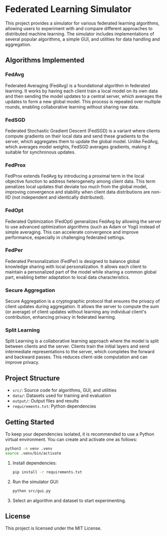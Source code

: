 # Federated Learning Simulator

This project provides a simulator for various federated learning algorithms, allowing users to experiment with and compare different approaches to distributed machine learning. The simulator includes implementations of several popular algorithms, a simple GUI, and utilities for data handling and aggregation.

## Algorithms Implemented

### FedAvg
Federated Averaging (FedAvg) is a foundational algorithm in federated learning. It works by having each client train a local model on its own data and then sending the model updates to a central server, which averages the updates to form a new global model. This process is repeated over multiple rounds, enabling collaborative learning without sharing raw data.

### FedSGD
Federated Stochastic Gradient Descent (FedSGD) is a variant where clients compute gradients on their local data and send these gradients to the server, which aggregates them to update the global model. Unlike FedAvg, which averages model weights, FedSGD averages gradients, making it suitable for synchronous updates.

### FedProx
FedProx extends FedAvg by introducing a proximal term in the local objective function to address heterogeneity among client data. This term penalizes local updates that deviate too much from the global model, improving convergence and stability when client data distributions are non-IID (not independent and identically distributed).

### FedOpt
Federated Optimization (FedOpt) generalizes FedAvg by allowing the server to use advanced optimization algorithms (such as Adam or Yogi) instead of simple averaging. This can accelerate convergence and improve performance, especially in challenging federated settings.

### FedPer
Federated Personalization (FedPer) is designed to balance global knowledge sharing with local personalization. It allows each client to maintain a personalized part of the model while sharing a common global part, enabling better adaptation to local data characteristics.

### Secure Aggregation
Secure Aggregation is a cryptographic protocol that ensures the privacy of client updates during aggregation. It allows the server to compute the sum (or average) of client updates without learning any individual client's contribution, enhancing privacy in federated learning.

### Split Learning
Split Learning is a collaborative learning approach where the model is split between clients and the server. Clients train the initial layers and send intermediate representations to the server, which completes the forward and backward passes. This reduces client-side computation and can improve privacy.

## Project Structure
- `src/`: Source code for algorithms, GUI, and utilities
- `data/`: Datasets used for training and evaluation
- `output/`: Output files and results
- `requirements.txt`: Python dependencies

## Getting Started
To keep your dependencies isolated, it is recommended to use a Python virtual environment. You can create and activate one as follows:

```bash
python3 -m venv .venv
source .venv/bin/activate
```

1. Install dependencies:
   ```bash
   pip install -r requirements.txt
   ```
2. Run the simulator GUI:
   ```bash
   python src/gui.py
   ```
3. Select an algorithm and dataset to start experimenting.

## License
This project is licensed under the MIT License.